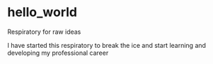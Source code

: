 # hello_world
Respiratory for raw ideas

I have started this respiratory to break the ice and start learning and developing my professional career
